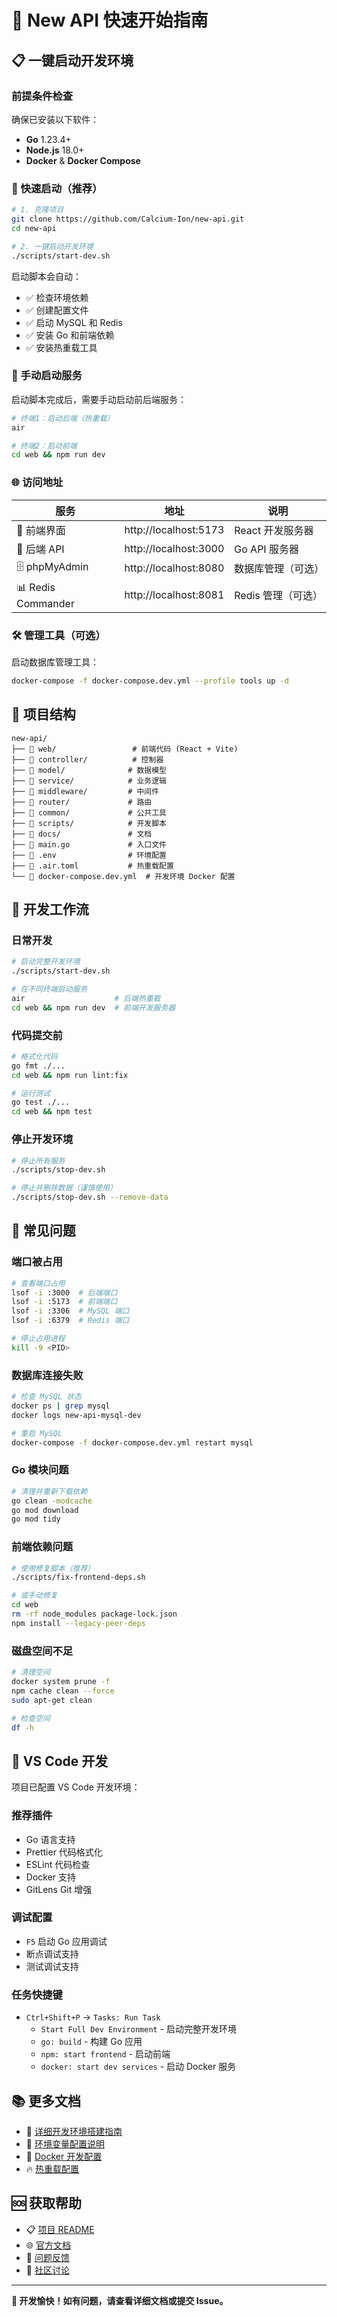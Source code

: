 # 🚀 New API 快速开始指南

## 📋 一键启动开发环境

### 前提条件检查
确保已安装以下软件：
- **Go** 1.23.4+
- **Node.js** 18.0+
- **Docker** & **Docker Compose**

### 🎯 快速启动（推荐）

```bash
# 1. 克隆项目
git clone https://github.com/Calcium-Ion/new-api.git
cd new-api

# 2. 一键启动开发环境
./scripts/start-dev.sh
```

启动脚本会自动：
- ✅ 检查环境依赖
- ✅ 创建配置文件
- ✅ 启动 MySQL 和 Redis
- ✅ 安装 Go 和前端依赖
- ✅ 安装热重载工具

### 🔧 手动启动服务

启动脚本完成后，需要手动启动前后端服务：

```bash
# 终端1：启动后端（热重载）
air

# 终端2：启动前端
cd web && npm run dev
```

### 🌐 访问地址

| 服务 | 地址 | 说明 |
|------|------|------|
| 🎨 前端界面 | http://localhost:5173 | React 开发服务器 |
| 🔧 后端 API | http://localhost:3000 | Go API 服务器 |
| 🗄️ phpMyAdmin | http://localhost:8080 | 数据库管理（可选） |
| 📊 Redis Commander | http://localhost:8081 | Redis 管理（可选） |

### 🛠️ 管理工具（可选）

启动数据库管理工具：
```bash
docker-compose -f docker-compose.dev.yml --profile tools up -d
```

## 📁 项目结构

```
new-api/
├── 📂 web/                 # 前端代码 (React + Vite)
├── 📂 controller/          # 控制器
├── 📂 model/              # 数据模型
├── 📂 service/            # 业务逻辑
├── 📂 middleware/         # 中间件
├── 📂 router/             # 路由
├── 📂 common/             # 公共工具
├── 📂 scripts/            # 开发脚本
├── 📂 docs/               # 文档
├── 📄 main.go             # 入口文件
├── 📄 .env                # 环境配置
├── 📄 .air.toml           # 热重载配置
└── 📄 docker-compose.dev.yml  # 开发环境 Docker 配置
```

## 🔧 开发工作流

### 日常开发
```bash
# 启动完整开发环境
./scripts/start-dev.sh

# 在不同终端启动服务
air                    # 后端热重载
cd web && npm run dev  # 前端开发服务器
```

### 代码提交前
```bash
# 格式化代码
go fmt ./...
cd web && npm run lint:fix

# 运行测试
go test ./...
cd web && npm test
```

### 停止开发环境
```bash
# 停止所有服务
./scripts/stop-dev.sh

# 停止并删除数据（谨慎使用）
./scripts/stop-dev.sh --remove-data
```

## 🐛 常见问题

### 端口被占用
```bash
# 查看端口占用
lsof -i :3000  # 后端端口
lsof -i :5173  # 前端端口
lsof -i :3306  # MySQL 端口
lsof -i :6379  # Redis 端口

# 停止占用进程
kill -9 <PID>
```

### 数据库连接失败
```bash
# 检查 MySQL 状态
docker ps | grep mysql
docker logs new-api-mysql-dev

# 重启 MySQL
docker-compose -f docker-compose.dev.yml restart mysql
```

### Go 模块问题
```bash
# 清理并重新下载依赖
go clean -modcache
go mod download
go mod tidy
```

### 前端依赖问题
```bash
# 使用修复脚本（推荐）
./scripts/fix-frontend-deps.sh

# 或手动修复
cd web
rm -rf node_modules package-lock.json
npm install --legacy-peer-deps
```

### 磁盘空间不足
```bash
# 清理空间
docker system prune -f
npm cache clean --force
sudo apt-get clean

# 检查空间
df -h
```

## 🎯 VS Code 开发

项目已配置 VS Code 开发环境：

### 推荐插件
- Go 语言支持
- Prettier 代码格式化
- ESLint 代码检查
- Docker 支持
- GitLens Git 增强

### 调试配置
- `F5` 启动 Go 应用调试
- 断点调试支持
- 测试调试支持

### 任务快捷键
- `Ctrl+Shift+P` → `Tasks: Run Task`
  - `Start Full Dev Environment` - 启动完整开发环境
  - `go: build` - 构建 Go 应用
  - `npm: start frontend` - 启动前端
  - `docker: start dev services` - 启动 Docker 服务

## 📚 更多文档

- 📖 [详细开发环境搭建指南](docs/local-development-setup.md)
- 🔧 [环境变量配置说明](.env.dev)
- 🐳 [Docker 开发配置](docker-compose.dev.yml)
- 🔥 [热重载配置](.air.toml)

## 🆘 获取帮助

- 📋 [项目 README](README.md)
- 🌐 [官方文档](https://docs.newapi.pro/)
- 🐛 [问题反馈](https://github.com/Calcium-Ion/new-api/issues)
- 💬 [社区讨论](https://docs.newapi.pro/support/community-interaction)

---

**🎉 开发愉快！如有问题，请查看详细文档或提交 Issue。**
